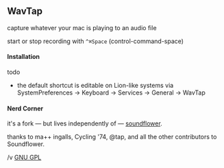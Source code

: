 ## WavTap

capture whatever your mac is playing to an audio file

start or stop recording with `^⌘Space` (control-command-space)

#### Installation

todo

- the default shortcut is editable on Lion-like systems via SystemPreferences -> Keyboard -> Services -> General -> WavTap

#### Nerd Corner

it's a fork — but lives independently of — [soundflower](https://github.com/tap/Soundflower).

thanks to ma++ ingalls, Cycling '74, @tap, and all the other contributors to Soundflower.

/v [GNU GPL](http://www.gnu.org/copyleft/gpl.html)
